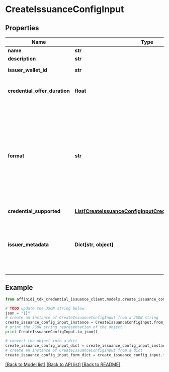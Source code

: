 # CreateIssuanceConfigInput

## Properties

| Name                          | Type                                                                                                                | Description                                                                                                                                           | Notes      |
| ----------------------------- | ------------------------------------------------------------------------------------------------------------------- | ----------------------------------------------------------------------------------------------------------------------------------------------------- | ---------- |
| **name**                      | **str**                                                                                                             |                                                                                                                                                       | [optional] |
| **description**               | **str**                                                                                                             |                                                                                                                                                       | [optional] |
| **issuer_wallet_id**          | **str**                                                                                                             | Issuer Wallet id                                                                                                                                      |
| **credential_offer_duration** | **float**                                                                                                           | credential offer duration in second                                                                                                                   | [optional] |
| **format**                    | **str**                                                                                                             | String identifying the format of this Credential, i.e., ldp_vc. Depending on the format value, the object contains further elements defining the type | [optional] |
| **credential_supported**      | [**List[CreateIssuanceConfigInputCredentialSupportedInner]**](CreateIssuanceConfigInputCredentialSupportedInner.md) |                                                                                                                                                       |
| **issuer_metadata**           | **Dict[str, object]**                                                                                               | Issuer public information wallet may want to show to user during consent confirmation                                                                 | [optional] |

## Example

```python
from affinidi_tdk_credential_issuance_client.models.create_issuance_config_input import CreateIssuanceConfigInput

# TODO update the JSON string below
json = "{}"
# create an instance of CreateIssuanceConfigInput from a JSON string
create_issuance_config_input_instance = CreateIssuanceConfigInput.from_json(json)
# print the JSON string representation of the object
print CreateIssuanceConfigInput.to_json()

# convert the object into a dict
create_issuance_config_input_dict = create_issuance_config_input_instance.to_dict()
# create an instance of CreateIssuanceConfigInput from a dict
create_issuance_config_input_form_dict = create_issuance_config_input.from_dict(create_issuance_config_input_dict)
```

[[Back to Model list]](../README.md#documentation-for-models) [[Back to API list]](../README.md#documentation-for-api-endpoints) [[Back to README]](../README.md)
